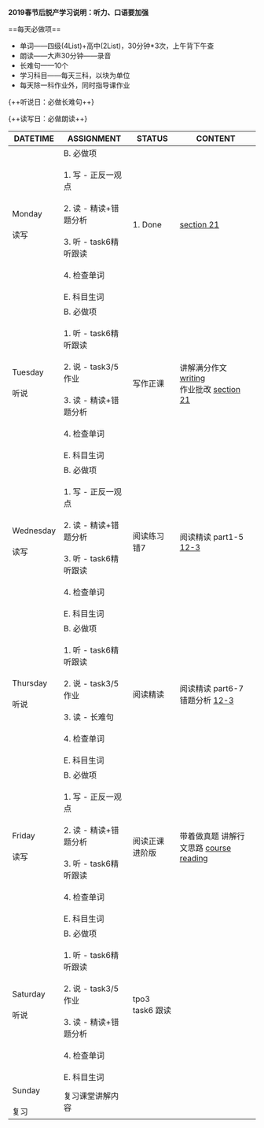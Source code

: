 **2019春节后脱产学习说明：听力、口语要加强**

==每天必做项==

* 单词——四级(4List)+高中(2List)，30分钟*3次，上午背下午查
* 朗读——大声30分钟——录音
* 长难句——10个
* 学习科目——每天三科，以块为单位
* 每天除一科作业外，同时指导课作业

{++听说日：必做长难句++}

{++读写日：必做朗读++}

DATETIME |  ASSIGNMENT | STATUS | CONTENT
------------ | ------------- | ------------- | -------------
Monday    <br><br>读写 | B. 必做项<br><br> 1. 写 - 正反一观点<br><br> 2. 读 - 精读+错题分析 <br><br> 3. 听 - task6精听跟读<br><br> 4. 检查单词<br><br> E. 科目生词 | 1. Done | [section 21](../write/section.md#2019-03-11) 
Tuesday   <br><br>听说 | B. 必做项<br><br> 1. 听 - task6精听跟读<br><br> 2. 说 - task3/5作业    <br><br> 3. 读 - 精读+错题分析 <br><br> 4. 检查单词<br><br> E. 科目生词 | 写作正课 | 讲解满分作文 [writing](../courses/writing#2019-03-12)<br>作业批改 [section 21](../write/section.md#2019-03-11)
Wednesday <br><br>读写 | B. 必做项<br><br> 1. 写 - 正反一观点<br><br> 2. 读 - 精读+错题分析 <br><br> 3. 听 - task6精听跟读<br><br> 4. 检查单词<br><br> E. 科目生词 | 阅读练习 错7 | 阅读精读 part1-5 [12-3](../read/12-3.md)
Thursday  <br><br>听说 | B. 必做项<br><br> 1. 听 - task6精听跟读<br><br> 2. 说 - task3/5作业    <br><br> 3. 读 - 长难句 <br><br> 4. 检查单词<br><br> E. 科目生词 | 阅读精读 | 阅读精读 part6-7 错题分析 [12-3](../read/12-3.md)
Friday    <br><br>读写 | B. 必做项<br><br> 1. 写 - 正反一观点<br><br> 2. 读 - 精读+错题分析 <br><br> 3. 听 - task6精听跟读<br><br> 4. 检查单词<br><br> E. 科目生词 | 阅读正课 进阶版 | 带着做真题 讲解行文思路 [course reading](../courses/reading#2019-03-15)
Saturday  <br><br>听说 | B. 必做项<br><br> 1. 听 - task6精听跟读<br><br> 2. 说 - task3/5作业    <br><br> 3. 读 - 精读+错题分析 <br><br> 4. 检查单词<br><br> E. 科目生词 | tpo3 task6 跟读
Sunday    <br><br>复习 | 复习课堂讲解内容 | 